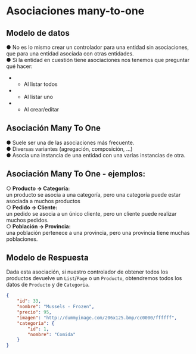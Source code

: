 # Asociaciones many-to-one

## Modelo de datos
● No es lo mismo crear un controlador para una entidad sin
asociaciones, que para una entidad asociada con otras entidades.<br>
● Si la entidad en cuestión tiene asociaciones nos tenemos que
preguntar qué hacer:<br>
+ + Al listar todos
+ +  Al listar uno
+ +  Al crear/editar

## Asociación Many To One
● Suele ser una de las asociaciones más frecuente.<br>
● Diversas variantes (agregación, composición, …)<br>
● Asocia una instancia de una entidad con una varias instancias de
otra.<br>

## Asociación Many To One - ejemplos:

○ **Producto → Categoría:**<br>
un producto se asocia a una categoría,
pero una categoría puede estar asociada a muchos productos<br>
○ **Pedido → Cliente:** <br>
un pedido se asocia a un único cliente, pero un
cliente puede realizar muchos pedidos.<br>
○ **Población → Provincia:** <br>
una población pertenece a una provincia,
pero una provincia tiene muchas poblaciones.

## Modelo de Respuesta

Dada esta asociación, si nuestro controlador de obtener todos los
productos devuelve un `List`/`Page` o un `Producto`, obtendremos todos
los datos de `Producto` y de `Categoria`.

```json
{
    "id": 33,
    "nombre": "Mussels - Frozen",
    "precio": 95,
    "imagen": "http://dummyimage.com/206x125.bmp/cc0000/ffffff",
    "categoria": {
        "id": 1,
        "nombre": "Comida"
    }
}
```

